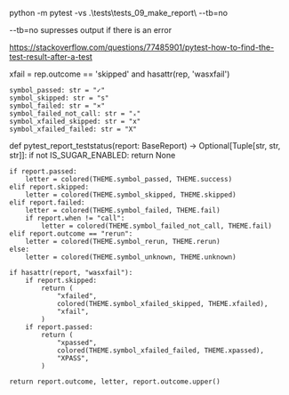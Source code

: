 

python -m pytest -vs .\tests\tests_09_make_report\ --tb=no

--tb=no supresses output if there is an error

https://stackoverflow.com/questions/77485901/pytest-how-to-find-the-test-result-after-a-test

xfail = rep.outcome == 'skipped' and hasattr(rep, 'wasxfail')

    symbol_passed: str = "✓"
    symbol_skipped: str = "s"
    symbol_failed: str = "⨯"
    symbol_failed_not_call: str = "ₓ"
    symbol_xfailed_skipped: str = "x"
    symbol_xfailed_failed: str = "X"


def pytest_report_teststatus(report: BaseReport) -> Optional[Tuple[str, str, str]]:
    if not IS_SUGAR_ENABLED:
        return None

    if report.passed:
        letter = colored(THEME.symbol_passed, THEME.success)
    elif report.skipped:
        letter = colored(THEME.symbol_skipped, THEME.skipped)
    elif report.failed:
        letter = colored(THEME.symbol_failed, THEME.fail)
        if report.when != "call":
            letter = colored(THEME.symbol_failed_not_call, THEME.fail)
    elif report.outcome == "rerun":
        letter = colored(THEME.symbol_rerun, THEME.rerun)
    else:
        letter = colored(THEME.symbol_unknown, THEME.unknown)

    if hasattr(report, "wasxfail"):
        if report.skipped:
            return (
                "xfailed",
                colored(THEME.symbol_xfailed_skipped, THEME.xfailed),
                "xfail",
            )
        if report.passed:
            return (
                "xpassed",
                colored(THEME.symbol_xfailed_failed, THEME.xpassed),
                "XPASS",
            )

    return report.outcome, letter, report.outcome.upper()

